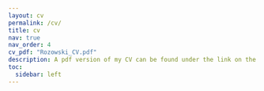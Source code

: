 ```yaml
---
layout: cv
permalink: /cv/
title: cv
nav: true
nav_order: 4
cv_pdf: "Rozowski_CV.pdf"
description: A pdf version of my CV can be found under the link on the right.
toc:
  sidebar: left
---
```

